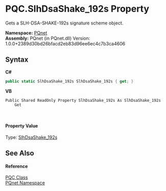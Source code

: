 # PQC.SlhDsaShake_192s Property 
 

Gets a SLH-DSA-SHAKE-192s signature scheme object.

**Namespace:**&nbsp;<a href="fc4f881f-e121-9cf0-ed49-65bf6b5a005d">PQnet</a><br />**Assembly:**&nbsp;PQnet (in PQnet.dll) Version: 1.0.0+2389d30bd26bfacd2eb83d96ee6ec4c7b3ca4606

## Syntax

**C#**<br />
``` C#
public static SlhDsaShake_192s SlhDsaShake_192s { get; }
```

**VB**<br />
``` VB
Public Shared ReadOnly Property SlhDsaShake_192s As SlhDsaShake_192s
	Get
```

<br />

#### Property Value
Type: <a href="5ec65541-4d33-faaf-6b7a-91d7f55cb201">SlhDsaShake_192s</a>

## See Also


#### Reference
<a href="80837ae2-f212-0d05-93e2-94dabbb73c7f">PQC Class</a><br /><a href="fc4f881f-e121-9cf0-ed49-65bf6b5a005d">PQnet Namespace</a><br />